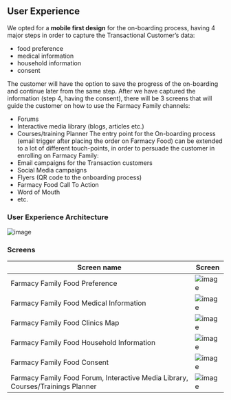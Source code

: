 ## User Experience

We opted for a **mobile first design** for the on-boarding process, having 4 major steps in order to capture the Transactional Customer’s data:
  - food preference
  - medical information
  - household information
  - consent

The customer will have the option to save the progress of the on-boarding and continue later from the same step.
After we have captured the information (step 4, having the consent), there will be 3 screens that will guide the customer on how to use the Farmacy Family channels:
  - Forums
  - Interactive media library (blogs, articles etc.)
  - Courses/training Planner
The entry point for the On-boarding process (email trigger after placing the order on Farmacy Food) can be extended to a lot of different touch-points, in order to persuade the customer in enrolling on Farmacy Family:
  - Email campaigns for the Transaction customers
  - Social Media campaigns
  - Flyers (QR code to the onboarding process) 
  - Farmacy Food Call To Action
  - Word of Mouth
  - etc.

### User Experience Architecture

![image](files/Onboarding_process_UX_Architecture.png)

### Screens
| Screen name| Screen |
| ---------------------------------------|-----------------------------------------------------------------------------------------------------------------------------|
|Farmacy Family Food Preference|![image](files/Onboarding_Process_UX_Food_preference.png)|
|Farmacy Family Food Medical Information|![image](files/Onboadring_Process_UX_Medical.png)|
|Farmacy Family Food Clinics Map|![image](files/Onboarding_Process_UX_Clinics_Map.png)|
|Farmacy Family Food Household Information|![image](files/Onboarding_Process_UX_Household.png)|
|Farmacy Family Food Consent|![image](files/Onboarding_Process_UX_Consent.png)|
|Farmacy Family Food Forum, Interactive Media Library, Courses/Trainings Planner|![image](files/Onboarding_Process_UX_Learning.png)|
